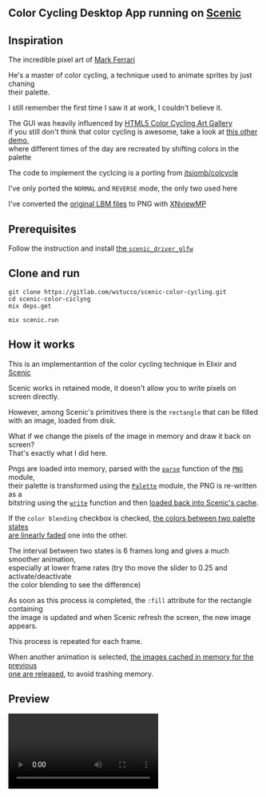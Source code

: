 ## Color Cycling Desktop App running on [Scenic](https://github.com/boydm/scenic/)

## Inspiration

The incredible pixel art of [Mark Ferrari](http://markferrari.com/art/8bit-game-art/)

He's a master of color cycling, a technique used to animate sprites by just chaning   
their palette.

I still remember the first time I saw it at work, I couldn't believe it.

The GUI was heavily influenced by [HTML5 Color Cycling Art Gallery](http://www.effectgames.com/demos/canvascycle/)  
if you still don't think that color cycling is awesome, take a look at [this other demo](http://www.effectgames.com/demos/worlds/),  
where different times of the day are recreated by shifting colors in the palette

The code to implement the cyclcing is a porting from [jtsiomb/colcycle](https://github.com/jtsiomb/colcycle)

I've only ported the `NORMAL` and `REVERSE` mode, the only two used here

I've converted the [original LBM files](https://github.com/jtsiomb/colcycle/wiki#lbm-images) to PNG with [XNviewMP](https://www.xnview.com/en/xnviewmp/)

## Prerequisites

Follow the instruction and install [the `scenic_driver_glfw`](https://github.com/boydm/scenic_new#install-prerequisites)

## Clone and run

`git clone https://gitlab.com/wstucco/scenic-color-cycling.git`  
`cd scenic-color-ciclyng`  
`mix deps.get`  
  
`mix scenic.run`

## How it works

This is an implementantion of the color cycling technique in Elixir and [Scenic](https://github.com/boydm/scenic/)

Scenic works in retained mode, it doesn't allow you to write pixels on screen directly.

However, among Scenic's primitives there is the `rectangle` that can be filled  
with an image, loaded from disk.

What if we change the pixels of the image in memory and draw it back on screen?  
That's exactly what I did here.

Pngs are loaded into memory, parsed with the [`parse`](https://gitlab.com/wstucco/scenic-color-cycling/blob/78735a67bf495df49ff8551fa082e7a0519a08b5/lib/png.ex#L20) function of the [`PNG`](https://gitlab.com/wstucco/scenic-color-cycling/blob/78735a67bf495df49ff8551fa082e7a0519a08b5/lib/png.ex) module,   
their palette is transformed using the [`Palette`](https://gitlab.com/wstucco/scenic-color-cycling/blob/78735a67bf495df49ff8551fa082e7a0519a08b5/lib/color-cycling/palette.ex) module, the PNG
is re-written as a   
bitstring using the [`write`](https://gitlab.com/wstucco/scenic-color-cycling/blob/78735a67bf495df49ff8551fa082e7a0519a08b5/lib/png.ex#L52) function and then [loaded back into Scenic's cache](https://gitlab.com/wstucco/scenic-color-cycling/blob/78735a67bf495df49ff8551fa082e7a0519a08b5/lib/components/color_cycling.ex#L158).

If the `color blending` checkbox is checked, [the colors between two palette states  
are linearly faded](https://gitlab.com/wstucco/scenic-color-cycling/blob/78735a67bf495df49ff8551fa082e7a0519a08b5/lib/components/color_cycling.ex#L68)   one into the other.

The interval between two states is 6 frames long and gives a much smoother animation,  
especially at lower frame rates (try tho move the slider to 0.25 and activate/deactivate  
the color blending to see the difference)

As soon as this process is completed, the `:fill` attribute for the rectangle containing  
the image is updated and when Scenic refresh the screen, the new image appears.

This process is repeated for each frame.

When another animation is selected, [the images cached in memory for the previous   
one are released](https://gitlab.com/wstucco/scenic-color-cycling/blob/78735a67bf495df49ff8551fa082e7a0519a08b5/lib/components/color_cycling.ex#L83), to avoid trashing memory.

## Preview

![Color Cycling App demo](priv/color-cycling.mp4)
